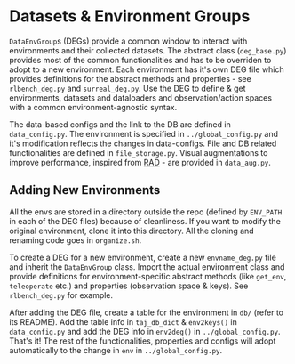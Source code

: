 # Datasets & Environment Groups

`DataEnvGroup`s (DEGs) provide a common window to interact with environments and their collected datasets. The abstract class (`deg_base.py`) provides most of the common functionalities and has to be overriden to adopt to a new environment. Each environment has it's own DEG file which provides definitions for the abstract methods and properties - see `rlbench_deg.py` and `surreal_deg.py`. Use the DEG to define & get environments, datasets and dataloaders and observation/action spaces with a common environment-agnostic syntax. 

The data-based configs and the link to the DB are defined in `data_config.py`. The environment is specified in `../global_config.py` and it's modification reflects the changes in data-configs. File and DB related functionalities are defined in `file_storage.py`. Visual augmentations to improve performance, inspired from [RAD](https://mishalaskin.github.io/rad/) - are provided in `data_aug.py`. 

## Adding New Environments

All the envs are stored in a directory outside the repo (defined by `ENV_PATH` in each of the DEG files) because of cleanliness. If you want to modify the original  environment, clone it into this directory. All the cloning and renaming code goes in `organize.sh`.

To create a DEG for a new environment, create a new `envname_deg.py` file and inherit the `DataEnvGroup` class. Import the actual environment class and provide definitions for environment-specific abstract methods (like `get_env`, `teleoperate` etc.) and properties (observation space & keys). See `rlbench_deg.py` for example.

After adding the DEG file, create a table for the environment in `db/` (refer to its README). Add the table info in `taj_db_dict` & `env2keys()` in `data_config.py` and add the DEG info in `env2deg()` in `../global_config.py`. That's it! The rest of the functionalities, properties and configs will adopt automatically to the change in `env` in `../global_config.py`.
